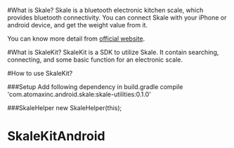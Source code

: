 #What is Skale?
Skale is a bluetooth electronic kitchen scale, which provides bluetooth connectivity. You can connect Skale with your iPhone or android device, and get the weight value from it. 

You can know more detail from [official website](https://www.skale.cc/). 

#What is SkaleKit?
SkaleKit is a SDK to utilize Skale. It contain searching, connecting, and some basic function for an electronic scale.

#How to use SkaleKit?

###Setup
Add following dependency in build.gradle
  compile 'com.atomaxinc.android.skale:skale-utilities:0.1.0'

###SkaleHelper
new SkaleHelper(this);

# SkaleKitAndroid
